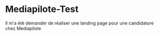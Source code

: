# Mediapilote-Test
Il m'a été demander de réaliser une landing page pour une candidature chez Mediapilote
